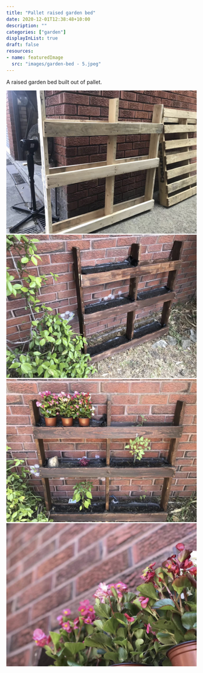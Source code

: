 ```yaml
---
title: "Pallet raised garden bed"
date: 2020-12-01T12:38:48+10:00
description: ""
categories: ["garden"]
displayInList: true
draft: false 
resources:
- name: featuredImage
  src: "images/garden-bed - 5.jpeg"
---
```



A raised garden bed built out of pallet.

![image](images/garden-bed%20-%203.jpeg)
![image](images/garden-bed%20-%202.jpeg)
![image](images/garden-bed%20-%205.jpeg)
![image](images/garden-bed%20-%204.jpeg)
